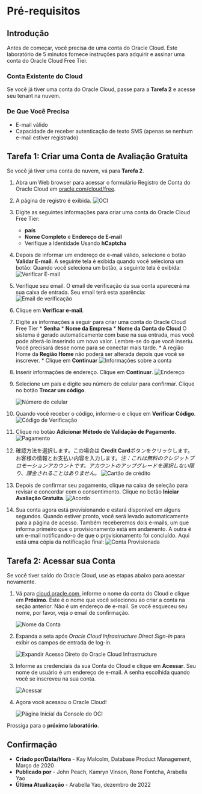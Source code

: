 # Pré-requisitos

## Introdução

Antes de começar, você precisa de uma conta do Oracle Cloud. Este laboratório de 5 minutos fornece instruções para adquirir e assinar uma conta do Oracle Cloud Free Tier.

### Conta Existente do Cloud

Se você já tiver uma conta do Oracle Cloud, passe para a **Tarefa 2** e acesse seu tenant na nuvem.

### De Que Você Precisa

*   E-mail válido
*   Capacidade de receber autenticação de texto SMS (apenas se nenhum e-mail estiver registrado)

## Tarefa 1: Criar uma Conta de Avaliação Gratuita

Se você já tiver uma conta de nuvem, vá para **Tarefa 2**.

1.  Abra um Web browser para acessar o formulário Registro de Conta do Oracle Cloud em [oracle.com/cloud/free](https://signup.cloud.oracle.com).
    
2.  A página de registro é exibida. ![OCI](./images/ja-jp-cloud-infrastructure.png " ")
    
3.  Digite as seguintes informações para criar uma conta do Oracle Cloud Free Tier:
    
    *   **país**
    *   **Nome Completo** e **Endereço de E-mail**
    *   Verifique a Identidade Usando **hCaptcha**
4.  Depois de informar um endereço de e-mail válido, selecione o botão **Validar E-mail**. A seguinte tela é exibida quando você seleciona um botão: Quando você seleciona um botão, a seguinte tela é exibida: ![Verificar E-mail](./images/ja-jp-verify-email.png " ")
    
5.  Verifique seu email. O email de verificação da sua conta aparecerá na sua caixa de entrada. Seu email terá esta aparência: ![Email de verificação](./images/verification-mail.png " ")
    
6.  Clique em **Verificar e-mail**.
    
7.  Digite as informações a seguir para criar uma conta do Oracle Cloud Free Tier \* **Senha** \* **Nome da Empresa** \* **Nome da Conta do Cloud** O sistema é gerado automaticamente com base na sua entrada, mas você pode alterá-lo inserindo um novo valor. Lembre-se do que você inseriu. Você precisará desse nome para se conectar mais tarde. \* A região Home da **Região Home** não poderá ser alterada depois que você se inscrever. \* Clique em **Continuar** ![Informações sobre a conta](./images/ja-jp-account-info.png " ")
    
8.  Inserir informações de endereço. Clique em **Continuar**. ![Endereço](./images/ja-jp-free-tier-address.png " ")
    
9.  Selecione um país e digite seu número de celular para confirmar. Clique no botão **Trocar um código**.
    
    ![Número do celular](./images/ja-jp-free-tier-address-2.png " ")
    
10.  Quando você receber o código, informe-o e clique em **Verificar Código**. ![Código de Verificação](./images/ja-jp-free-tier-address-4.png " ")
    
11.  Clique no botão **Adicionar Método de Validação de Pagamento**. ![Pagamento](./images/ja-jp-free-tier-payment-1.png " ")
    
12.  確認方法を選択します。この場合は **Credit Card**ボタンをクリックします。お客様の情報とお支払い内容を入力します。_注：これは無料のクレジットプロモーションアカウントです。アカウントのアップグレードを選択しない限り、課金されることはありません。_ ![Cartão de crédito](./images/ja-jp-free-tier-payment-2.png " ")
    
13.  Depois de confirmar seu pagamento, clique na caixa de seleção para revisar e concordar com o consentimento. Clique no botão **Iniciar Avaliação Gratuita**. ![Acordo](./images/ja-jp-free-tier-agreement.png " ")
    
14.  Sua conta agora está provisionando e estará disponível em alguns segundos. Quando estiver pronto, você será levado automaticamente para a página de acesso. Também receberemos dois e-mails, um que informa primeiro que o provisionamento está em andamento. A outra é um e-mail notificando-o de que o provisionamento foi concluído. Aqui está uma cópia da notificação final: ![Conta Provisionada](./images/account-provisioned.png " ")
    

## Tarefa 2: Acessar sua Conta

Se você tiver saído do Oracle Cloud, use as etapas abaixo para acessar novamente.

1.  Vá para [cloud.oracle.com](https://cloud.oracle.com), informe o nome da conta do Cloud e clique em **Próximo**. Este é o nome que você selecionou ao criar a conta na seção anterior. Não é um endereço de e-mail. Se você esqueceu seu nome, por favor, veja o email de confirmação.
    
    ![Nome da Conta](./images/ja-jp-cloud-oracle.png " ")
    
2.  Expanda a seta após _Oracle Cloud Infrastructure Direct Sign-In_ para exibir os campos de entrada de log-in.
    
    ![Expandir Acesso Direto do Oracle Cloud Infrastructure](./images/cloud-login-tenant.png " ")
    
3.  Informe as credenciais da sua Conta do Cloud e clique em **Acessar**. Seu nome de usuário é um endereço de e-mail. A senha escolhida quando você se inscreveu na sua conta.
    
    ![Acessar](./images/oci-signin.png " ")
    
4.  Agora você acessou o Oracle Cloud!
    
    ![Página Inicial da Console do OCI](https://oracle-livelabs.github.io/common/images/console/ja-jp-home-page.png " ")
    

Prossiga para o **próximo laboratório**.

## Confirmação

*   **Criado por/Data/Hora** - Kay Malcolm, Database Product Management, Março de 2020
*   **Publicado por** - John Peach, Kamryn Vinson, Rene Fontcha, Arabella Yao
*   **Última Atualização** - Arabella Yao, dezembro de 2022